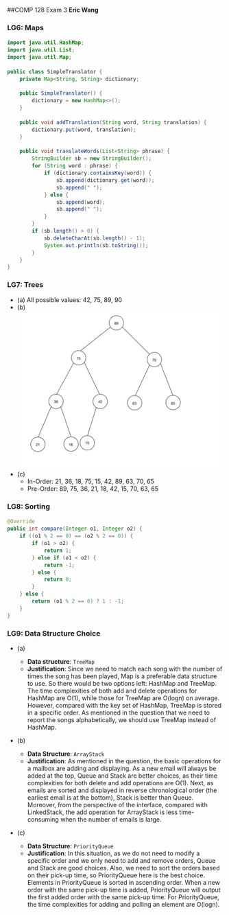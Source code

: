 ##COMP 128 Exam 3
**Eric Wang**

### LG6: Maps
```Java
import java.util.HashMap;
import java.util.List;
import java.util.Map;

public class SimpleTranslator {
    private Map<String, String> dictionary;

    public SimpleTranslator() {
        dictionary = new HashMap<>();
    }

    public void addTranslation(String word, String translation) {
        dictionary.put(word, translation);
    }

    public void translateWords(List<String> phrase) {
        StringBuilder sb = new StringBuilder();
        for (String word : phrase) {
            if (dictionary.containsKey(word)) {
                sb.append(dictionary.get(word));
                sb.append(" ");
            } else {
                sb.append(word);
                sb.append(" ");
            }
        }
        if (sb.length() > 0) {
            sb.deleteCharAt(sb.length() - 1);
            System.out.println(sb.toString());
        }
    }
}
```

### LG7: Trees
+ (a) All possible values: 42, 75, 89, 90
+ (b) ![7b](WechatIMG764.jpeg)
+ (c)
  + In-Order: 21, 36, 18, 75, 15, 42, 89, 63, 70, 65
  + Pre-Order: 89, 75, 36, 21, 18, 42, 15, 70, 63, 65

### LG8: Sorting
```Java
@Override
public int compare(Integer o1, Integer o2) {
    if ((o1 % 2 == 0) == (o2 % 2 == 0)) {
        if (o1 > o2) {
            return 1;
        } else if (o1 < o2) {
            return -1;
        } else {
            return 0;
        }
    } else {
        return (o1 % 2 == 0) ? 1 : -1;
    }
}
```

### LG9: Data Structure Choice
+ (a)
  + **Data structure**: `TreeMap`
  + **Justification**: Since we need to match each song with the number of times the song has been played, Map is a preferable data structure to use. So there would be two options left: HashMap and TreeMap. The time complexities of both add and delete operations for HashMap are O(1), while those for TreeMap are O(logn) on average. However, compared with the key set of HashMap, TreeMap is stored in a specific order. As mentioned in the question that we need to report the songs alphabetically, we should use TreeMap instead of HashMap. 

+ (b)
  + **Data Structure**: `ArrayStack`
  + **Justification**: As mentioned in the question, the basic operations for a mailbox are adding and displaying. As a new email will always be added at the top, Queue and Stack are better choices, as their time complexities for both delete and add operations are O(1). Next, as emails are sorted and displayed in reverse chronological order (the earliest email is at the bottom), Stack is better than Queue. Moreover, from the perspective of the interface, compared with LinkedStack, the add operation for ArrayStack is less time-consuming when the number of emails is large.

+ (c)
  + **Data Structure**: `PriorityQueue`
  + **Justification**: In this situation, as we do not need to modify a specific order and we only need to add and remove orders, Queue and Stack are good choices. Also, we need to sort the orders based on their pick-up time, so PriorityQueue here is the best choice. Elements in PriorityQueue is sorted in ascending order. When a new order with the same pick-up time is added, PriorityQueue will output the first added order with the same pick-up time. For PriorityQueue, the time complexities for adding and polling an element are O(logn).


